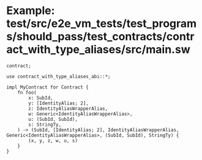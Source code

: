 # Example: test/src/e2e_vm_tests/test_programs/should_pass/test_contracts/contract_with_type_aliases/src/main.sw

```sway
contract;

use contract_with_type_aliases_abi::*;

impl MyContract for Contract {
    fn foo(
        x: SubId,
        y: [IdentityAlias; 2],
        z: IdentityAliasWrapperAlias,
        w: Generic<IdentityAliasWrapperAlias>,
        u: (SubId, SubId),
        s: StringTy,
    ) -> (SubId, [IdentityAlias; 2], IdentityAliasWrapperAlias, Generic<IdentityAliasWrapperAlias>, (SubId, SubId), StringTy) {
        (x, y, z, w, u, s)
    }
}

```
